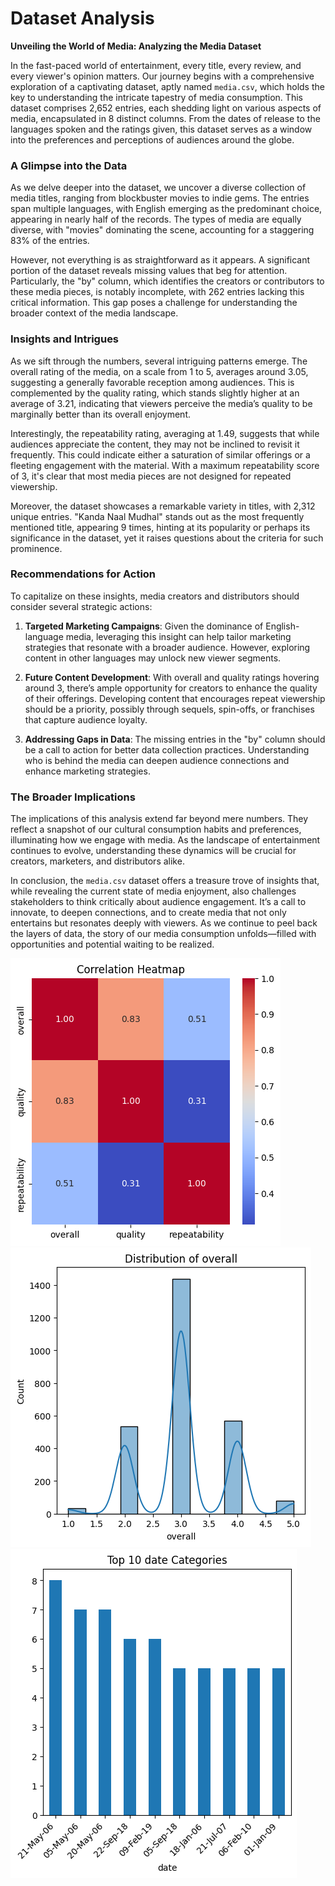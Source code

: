 # Dataset Analysis

**Unveiling the World of Media: Analyzing the Media Dataset**

In the fast-paced world of entertainment, every title, every review, and every viewer's opinion matters. Our journey begins with a comprehensive exploration of a captivating dataset, aptly named `media.csv`, which holds the key to understanding the intricate tapestry of media consumption. This dataset comprises 2,652 entries, each shedding light on various aspects of media, encapsulated in 8 distinct columns. From the dates of release to the languages spoken and the ratings given, this dataset serves as a window into the preferences and perceptions of audiences around the globe.

### A Glimpse into the Data

As we delve deeper into the dataset, we uncover a diverse collection of media titles, ranging from blockbuster movies to indie gems. The entries span multiple languages, with English emerging as the predominant choice, appearing in nearly half of the records. The types of media are equally diverse, with "movies" dominating the scene, accounting for a staggering 83% of the entries. 

However, not everything is as straightforward as it appears. A significant portion of the dataset reveals missing values that beg for attention. Particularly, the "by" column, which identifies the creators or contributors to these media pieces, is notably incomplete, with 262 entries lacking this critical information. This gap poses a challenge for understanding the broader context of the media landscape.

### Insights and Intrigues

As we sift through the numbers, several intriguing patterns emerge. The overall rating of the media, on a scale from 1 to 5, averages around 3.05, suggesting a generally favorable reception among audiences. This is complemented by the quality rating, which stands slightly higher at an average of 3.21, indicating that viewers perceive the media’s quality to be marginally better than its overall enjoyment. 

Interestingly, the repeatability rating, averaging at 1.49, suggests that while audiences appreciate the content, they may not be inclined to revisit it frequently. This could indicate either a saturation of similar offerings or a fleeting engagement with the material. With a maximum repeatability score of 3, it's clear that most media pieces are not designed for repeated viewership.

Moreover, the dataset showcases a remarkable variety in titles, with 2,312 unique entries. "Kanda Naal Mudhal" stands out as the most frequently mentioned title, appearing 9 times, hinting at its popularity or perhaps its significance in the dataset, yet it raises questions about the criteria for such prominence.

### Recommendations for Action

To capitalize on these insights, media creators and distributors should consider several strategic actions:

1. **Targeted Marketing Campaigns**: Given the dominance of English-language media, leveraging this insight can help tailor marketing strategies that resonate with a broader audience. However, exploring content in other languages may unlock new viewer segments.

2. **Future Content Development**: With overall and quality ratings hovering around 3, there’s ample opportunity for creators to enhance the quality of their offerings. Developing content that encourages repeat viewership should be a priority, possibly through sequels, spin-offs, or franchises that capture audience loyalty.

3. **Addressing Gaps in Data**: The missing entries in the "by" column should be a call to action for better data collection practices. Understanding who is behind the media can deepen audience connections and enhance marketing strategies.

### The Broader Implications

The implications of this analysis extend far beyond mere numbers. They reflect a snapshot of our cultural consumption habits and preferences, illuminating how we engage with media. As the landscape of entertainment continues to evolve, understanding these dynamics will be crucial for creators, marketers, and distributors alike. 

In conclusion, the `media.csv` dataset offers a treasure trove of insights that, while revealing the current state of media enjoyment, also challenges stakeholders to think critically about audience engagement. It’s a call to innovate, to deepen connections, and to create media that not only entertains but resonates deeply with viewers. As we continue to peel back the layers of data, the story of our media consumption unfolds—filled with opportunities and potential waiting to be realized.

![media_correlation_heatmap.png](media_correlation_heatmap.png)
![media_distribution.png](media_distribution.png)
![media_categories.png](media_categories.png)
